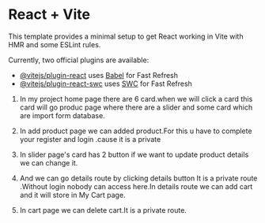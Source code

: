 # React + Vite

This template provides a minimal setup to get React working in Vite with HMR and some ESLint rules.

Currently, two official plugins are available:

- [@vitejs/plugin-react](https://github.com/vitejs/vite-plugin-react/blob/main/packages/plugin-react/README.md) uses [Babel](https://babeljs.io/) for Fast Refresh
- [@vitejs/plugin-react-swc](https://github.com/vitejs/vite-plugin-react-swc) uses [SWC](https://swc.rs/) for Fast Refresh


<!-- My Ptoject Feature  -->
1. In my project home page there are 6 card.when we will click a card this card will go produc page where there are a slider and some card which are import form database.

2. In add product page we can added product.For this u have to complete your register and login .cause it is a private

3. In slider page's card has 2 button if we want to update product details we can change it.

4. And we can go details route by clicking details button It is a private route .Without login nobody can access here.In details route we can add cart and it will store in My Cart page.


5. In cart page we can delete cart.It is a private route.
